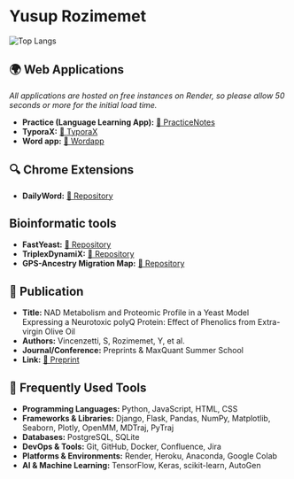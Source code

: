 
# Yusup Rozimemet

![Top Langs](https://github-readme-stats.vercel.app/api/top-langs/?username=Yusuprozimemet&layout=compact&langs_count=8&size_weight=0.2&count_weight=0.2)

## 🌍 Web Applications

*All applications are hosted on free instances on Render, so please allow 50 seconds or more for the initial load time.*

- **Practice (Language Learning App):** [🔗 PracticeNotes](https://practicenl.onrender.com)
- **TyporaX:** [🔗 TyporaX](https://typorax.onrender.com)
- **Word app:** [🔗 Wordapp](https://wordsapp-0syf.onrender.com/)

## 🔍 Chrome Extensions  
- **DailyWord:**  [🔗 Repository](https://github.com/Yusuprozimemet/DailyWord)  

## Bioinformatic tools
- **FastYeast:** [🔗 Repository](https://github.com/Yusuprozimemet/FastYeast)
- **TriplexDynamiX:** [🔗 Repository](https://github.com/Yusuprozimemet/TriplexDynamiX)
- **GPS-Ancestry Migration Map:** [🔗 Repository](https://github.com/Yusuprozimemet/GPS_Ancestry_Migration_Map)

## 📜 Publication
- **Title:** NAD Metabolism and Proteomic Profile in a Yeast Model Expressing a Neurotoxic polyQ Protein: Effect of Phenolics from Extra-virgin Olive Oil
- **Authors:** Vincenzetti, S, Rozimemet, Y, et al.
- **Journal/Conference:** Preprints & MaxQuant Summer School 
- **Link:** [🔗 Preprint](https://www.preprints.org/manuscript/202402.1499/v1)

## 🔧 Frequently Used Tools
- **Programming Languages:** Python, JavaScript, HTML, CSS
- **Frameworks & Libraries:** Django, Flask, Pandas, NumPy, Matplotlib, Seaborn, Plotly, OpenMM, MDTraj, PyTraj
- **Databases:** PostgreSQL, SQLite
- **DevOps & Tools:** Git, GitHub, Docker, Confluence, Jira
- **Platforms & Environments:** Render, Heroku, Anaconda, Google Colab
- **AI & Machine Learning:** TensorFlow, Keras, scikit-learn, AutoGen

